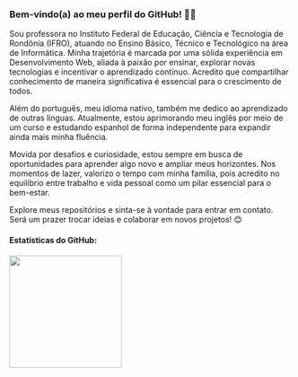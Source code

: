 ### Bem-vindo(a) ao meu perfil do GitHub! 👩‍💻

Sou professora no Instituto Federal de Educação, Ciência e Tecnologia de Rondônia (IFRO), atuando no Ensino Básico, Técnico e Tecnológico na área de Informática. Minha trajetória é marcada por uma sólida experiência em Desenvolvimento Web, aliada à paixão por ensinar, explorar novas tecnologias e incentivar o aprendizado contínuo. Acredito que compartilhar conhecimento de maneira significativa é essencial para o crescimento de todos.

Além do português, meu idioma nativo, também me dedico ao aprendizado de outras línguas. Atualmente, estou aprimorando meu inglês por meio de um curso e estudando espanhol de forma independente para expandir ainda mais minha fluência.

Movida por desafios e curiosidade, estou sempre em busca de oportunidades para aprender algo novo e ampliar meus horizontes. Nos momentos de lazer, valorizo o tempo com minha família, pois acredito no equilíbrio entre trabalho e vida pessoal como um pilar essencial para o bem-estar.

Explore meus repositórios e sinta-se à vontade para entrar em contato. Será um prazer trocar ideias e colaborar em novos projetos! 😊



<h4>Estatísticas do GitHub:</h4>

<div>
<a href="https://github.com/kmilasantos">
<img height="200em" width="auto" src="https://github-readme-stats.vercel.app/api/top-langs/?username=kmilasantos&layout=compact&langs_count=7&theme=default&locale=pt-br"/>
</div>
 
<!---
kmilasantos/kmilasantos é um repositório ✨ especial ✨ porque seu `README.md` (este arquivo) aparece no seu perfil do GitHub.
Você pode clicar no link Visualizar para dar uma olhada nas suas alterações.
--->

